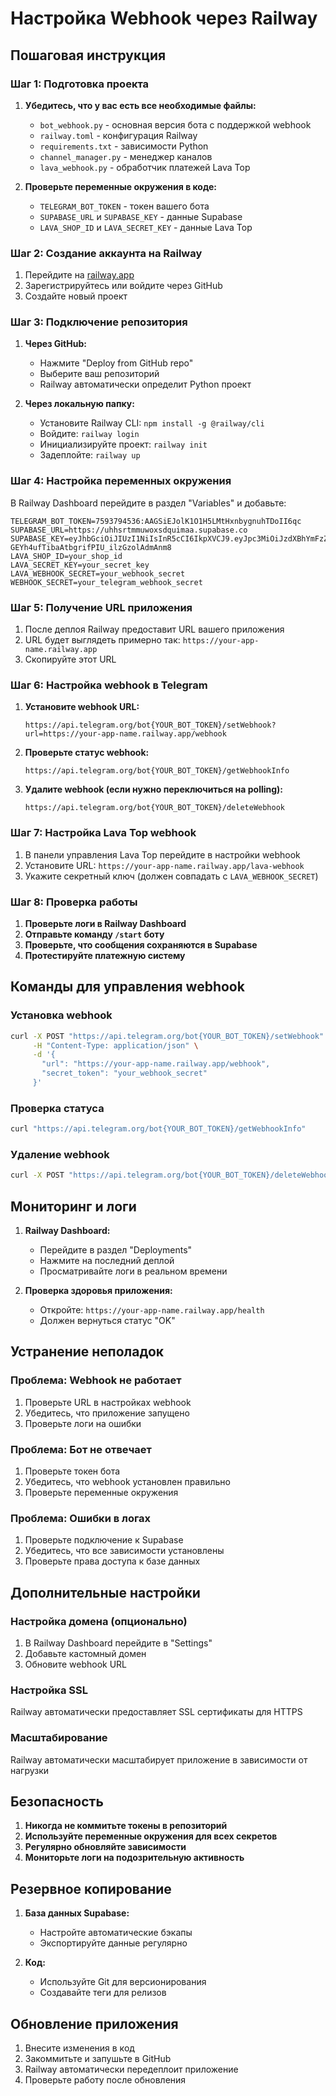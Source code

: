 # Настройка Webhook через Railway

## Пошаговая инструкция

### Шаг 1: Подготовка проекта

1. **Убедитесь, что у вас есть все необходимые файлы:**
   - `bot_webhook.py` - основная версия бота с поддержкой webhook
   - `railway.toml` - конфигурация Railway
   - `requirements.txt` - зависимости Python
   - `channel_manager.py` - менеджер каналов
   - `lava_webhook.py` - обработчик платежей Lava Top

2. **Проверьте переменные окружения в коде:**
   - `TELEGRAM_BOT_TOKEN` - токен вашего бота
   - `SUPABASE_URL` и `SUPABASE_KEY` - данные Supabase
   - `LAVA_SHOP_ID` и `LAVA_SECRET_KEY` - данные Lava Top

### Шаг 2: Создание аккаунта на Railway

1. Перейдите на [railway.app](https://railway.app)
2. Зарегистрируйтесь или войдите через GitHub
3. Создайте новый проект

### Шаг 3: Подключение репозитория

1. **Через GitHub:**
   - Нажмите "Deploy from GitHub repo"
   - Выберите ваш репозиторий
   - Railway автоматически определит Python проект

2. **Через локальную папку:**
   - Установите Railway CLI: `npm install -g @railway/cli`
   - Войдите: `railway login`
   - Инициализируйте проект: `railway init`
   - Задеплойте: `railway up`

### Шаг 4: Настройка переменных окружения

В Railway Dashboard перейдите в раздел "Variables" и добавьте:

```env
TELEGRAM_BOT_TOKEN=7593794536:AAGSiEJolK1O1H5LMtHxnbygnuhTDoII6qc
SUPABASE_URL=https://uhhsrtmmuwoxsdquimaa.supabase.co
SUPABASE_KEY=eyJhbGciOiJIUzI1NiIsInR5cCI6IkpXVCJ9.eyJpc3MiOiJzdXBhYmFzZSIsInJlZiI6InVoaHNydG1tdXdveHNkcXVpbWFhIiwicm9sZSI6ImFub24iLCJpYXQiOjE3NTQ2OTMwMzcsImV4cCI6MjA3MDI2OTAzN30.5xxo6g-GEYh4ufTibaAtbgrifPIU_ilzGzolAdmAnm8
LAVA_SHOP_ID=your_shop_id
LAVA_SECRET_KEY=your_secret_key
LAVA_WEBHOOK_SECRET=your_webhook_secret
WEBHOOK_SECRET=your_telegram_webhook_secret
```

### Шаг 5: Получение URL приложения

1. После деплоя Railway предоставит URL вашего приложения
2. URL будет выглядеть примерно так: `https://your-app-name.railway.app`
3. Скопируйте этот URL

### Шаг 6: Настройка webhook в Telegram

1. **Установите webhook URL:**
   ```
   https://api.telegram.org/bot{YOUR_BOT_TOKEN}/setWebhook?url=https://your-app-name.railway.app/webhook
   ```

2. **Проверьте статус webhook:**
   ```
   https://api.telegram.org/bot{YOUR_BOT_TOKEN}/getWebhookInfo
   ```

3. **Удалите webhook (если нужно переключиться на polling):**
   ```
   https://api.telegram.org/bot{YOUR_BOT_TOKEN}/deleteWebhook
   ```

### Шаг 7: Настройка Lava Top webhook

1. В панели управления Lava Top перейдите в настройки webhook
2. Установите URL: `https://your-app-name.railway.app/lava-webhook`
3. Укажите секретный ключ (должен совпадать с `LAVA_WEBHOOK_SECRET`)

### Шаг 8: Проверка работы

1. **Проверьте логи в Railway Dashboard**
2. **Отправьте команду `/start` боту**
3. **Проверьте, что сообщения сохраняются в Supabase**
4. **Протестируйте платежную систему**

## Команды для управления webhook

### Установка webhook
```bash
curl -X POST "https://api.telegram.org/bot{YOUR_BOT_TOKEN}/setWebhook" \
     -H "Content-Type: application/json" \
     -d '{
       "url": "https://your-app-name.railway.app/webhook",
       "secret_token": "your_webhook_secret"
     }'
```

### Проверка статуса
```bash
curl "https://api.telegram.org/bot{YOUR_BOT_TOKEN}/getWebhookInfo"
```

### Удаление webhook
```bash
curl -X POST "https://api.telegram.org/bot{YOUR_BOT_TOKEN}/deleteWebhook"
```

## Мониторинг и логи

1. **Railway Dashboard:**
   - Перейдите в раздел "Deployments"
   - Нажмите на последний деплой
   - Просматривайте логи в реальном времени

2. **Проверка здоровья приложения:**
   - Откройте: `https://your-app-name.railway.app/health`
   - Должен вернуться статус "OK"

## Устранение неполадок

### Проблема: Webhook не работает
1. Проверьте URL в настройках webhook
2. Убедитесь, что приложение запущено
3. Проверьте логи на ошибки

### Проблема: Бот не отвечает
1. Проверьте токен бота
2. Убедитесь, что webhook установлен правильно
3. Проверьте переменные окружения

### Проблема: Ошибки в логах
1. Проверьте подключение к Supabase
2. Убедитесь, что все зависимости установлены
3. Проверьте права доступа к базе данных

## Дополнительные настройки

### Настройка домена (опционально)
1. В Railway Dashboard перейдите в "Settings"
2. Добавьте кастомный домен
3. Обновите webhook URL

### Настройка SSL
Railway автоматически предоставляет SSL сертификаты для HTTPS

### Масштабирование
Railway автоматически масштабирует приложение в зависимости от нагрузки

## Безопасность

1. **Никогда не коммитьте токены в репозиторий**
2. **Используйте переменные окружения для всех секретов**
3. **Регулярно обновляйте зависимости**
4. **Мониторьте логи на подозрительную активность**

## Резервное копирование

1. **База данных Supabase:**
   - Настройте автоматические бэкапы
   - Экспортируйте данные регулярно

2. **Код:**
   - Используйте Git для версионирования
   - Создавайте теги для релизов

## Обновление приложения

1. Внесите изменения в код
2. Закоммитьте и запушьте в GitHub
3. Railway автоматически передеплоит приложение
4. Проверьте работу после обновления
